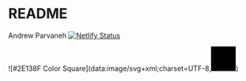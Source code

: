 # README

Andrew Parvaneh
[![Netlify Status](https://api.netlify.com/api/v1/badges/67b4d9c5-932b-4a34-b064-d6d2012a5097/deploy-status)](https://app.netlify.com/sites/about-me-andrewparvaneh/deploys)

![#2E138F Color Square](data:image/svg+xml;charset=UTF-8,<svg xmlns='http://www.w3.org/2000/svg' width='50' height='50'><rect fill='%232E138F' width='50' height='50'/></svg>)